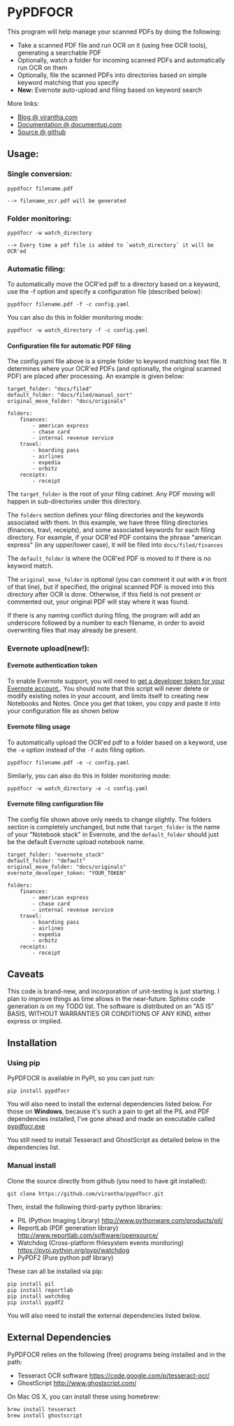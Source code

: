 # PyPDFOCR
This program will help manage your scanned PDFs by doing the following:

- Take a scanned PDF file and run OCR on it (using free OCR tools), generating a searchable PDF
- Optionally, watch a folder for incoming scanned PDFs and automatically run OCR on them
- Optionally, file the scanned PDFs into directories based on simple keyword matching that you specify
- **New:** Evernote auto-upload and filing based on keyword search

More links:

- [Blog @ virantha.com](http://virantha.com/category/projects/pypdfocr)
- [Documentation @ documentup.com](http://documentup.com/virantha/pypdfocr)
- [Source @ github](https://www.github.com/virantha/pypdfocr)

 
## Usage: 
### Single conversion:
    pypdfocr filename.pdf

    --> filename_ocr.pdf will be generated

### Folder monitoring:
    pypdfocr -w watch_directory

    --> Every time a pdf file is added to `watch_directory` it will be OCR'ed
    
### Automatic filing:
To automatically move the OCR'ed pdf to a directory based on a keyword, use the -f option
and specify a configuration file (described below):

    pypdfocr filename.pdf -f -c config.yaml

You can also do this in folder monitoring mode:

    pypdfocr -w watch_directory -f -c config.yaml

#### Configuration file for automatic PDF filing
The config.yaml file above is a simple folder to keyword matching text file. It determines
where your OCR'ed PDFs (and optionally, the original scanned PDF) are placed after processing.
 An example is given below:

    target_folder: "docs/filed"
    default_folder: "docs/filed/manual_sort"
    original_move_folder: "docs/originals"
   
    folders:
        finances:
            - american express
            - chase card
            - internal revenue service
        travel:
            - boarding pass
            - airlines
            - expedia
            - orbitz
        receipts:
            - receipt

The `target_folder` is the root of your filing cabinet.  Any PDF moving will happen in
sub-directories under this directory. 

The `folders` section defines your filing directories and the keywords associated with them.
In this example, we have three filing directories (finances, travl, receipts), and some 
associated keywords for each filing directory.  For example, if your OCR'ed PDF
contains the phrase "american express" (in any upper/lower case), it will be filed into
`docs/filed/finances`

The `default_folder` is where the OCR'ed PDF is moved to if there is no keyword match.

The `original_move_folder` is optional (you can comment it out with `#` in
front of that line), but if specified, the original scanned PDF is moved into
this directory after OCR is done. Otherwise, if this field is not present or
commented out, your original PDF will stay where it was found.

If there is any naming conflict during filing, the program will add an underscore followed by a
number to each filename, in order to avoid overwriting files that may already be present.

### Evernote upload(new!):
#### Evernote authentication token
To enable Evernote support, you will need to [get a developer token for your 
Evernote account.](https://www.evernote.com/api/DeveloperToken.action).  You
should note that this script will never delete or modify existing notes in your
account, and limits itself to creating new Notebooks and Notes.
Once you get that token, you copy and paste it into your configuration file
as shown below

#### Evernote filing usage
To automatically upload the OCR'ed pdf to a folder based on a keyword, use the
``-e`` option instead of the ``-f`` auto filing option.

    pypdfocr filename.pdf -e -c config.yaml

Similarly, you can also do this in folder monitoring mode:

    pypdfocr -w watch_directory -e -c config.yaml

#### Evernote filing configuration file
The config file shown above only needs to change slightly. The folders section
is completely unchanged, but note that ``target_folder`` is the name of your
"Notebook stack" in Evernote, and the ``default_folder`` should just be the
default Evernote upload notebook name.

    target_folder: "evernote_stack"
    default_folder: "default"
    original_move_folder: "docs/originals"
    evernote_developer_token: "YOUR_TOKEN"
   
    folders:
        finances:
            - american express
            - chase card
            - internal revenue service
        travel:
            - boarding pass
            - airlines
            - expedia
            - orbitz
        receipts:
            - receipt
## Caveats
This code is brand-new, and incorporation of unit-testing is just starting.  I
plan to improve things as time allows in the near-future.  Sphinx code
generation is on my TODO list.  The software is distributed on an "AS IS"
BASIS, WITHOUT WARRANTIES OR CONDITIONS OF ANY KIND, either express or implied.

## Installation
### Using pip
PyPDFOCR is available in PyPI, so you can just run:

    pip install pypdfocr

You will also need to install the external dependencies listed below.
For those on **Windows**, because it's such a pain to get all the PIL and PDF
dependencies installed, I've gone ahead and made an executable called 
[pypdfocr.exe](https://github.com/virantha/pypdfocr/blob/master/dist/pypdfocr.exe?raw=true)

You still need to install Tesseract and GhostScript as detailed below in the dependencies
list.

### Manual install
Clone the source directly from github (you need to have git installed):

    git clone https://github.com/virantha/pypdfocr.git

Then, install the following third-party python libraries:

- PIL (Python Imaging Library) http://www.pythonware.com/products/pil/
- ReportLab (PDF generation library) http://www.reportlab.com/software/opensource/
- Watchdog (Cross-platform fhlesystem events monitoring) https://pypi.python.org/pypi/watchdog
- PyPDF2 (Pure python pdf library)

These can all be installed via pip:

    pip install pil
    pip install reportlab
    pip install watchdog
    pip install pypdf2

You will also need to install the external dependencies listed below.

## External Dependencies
PyPDFOCR relies on the following (free) programs being installed and in the path:

- Tesseract OCR software https://code.google.com/p/tesseract-ocr/
- GhostScript http://www.ghostscript.com/

On Mac OS X, you can install these using homebrew:

    brew install tesseract
    brew install ghostscript

